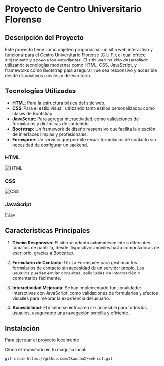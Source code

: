 # Proyecto de Centro Universitario Florense

## Descripción del Proyecto

Este proyecto tiene como objetivo proporcionar un sitio web interactivo y funcional para el Centro Universitario Florense (C.U.F.), el cual ofrece alojamiento y apoyo a los estudiantes. El sitio web ha sido desarrollado utilizando tecnologías modernas como HTML, CSS, JavaScript, y frameworks como Bootstrap para asegurar que sea responsivo y accesible desde dispositivos móviles y de escritorio.

## Tecnologías Utilizadas

- **HTML**: Para la estructura básica del sitio web.
- **CSS**: Para el estilo visual, utilizando tanto estilos personalizados como clases de Bootstrap.
- **JavaScript**: Para agregar interactividad, como validaciones de formularios y dinámicas de contenido.
- **Bootstrap**: Un framework de diseño responsivo que facilita la creación de interfaces limpias y profesionales.
- **Formspree**: Un servicio que permite enviar formularios de contacto sin necesidad de configurar un backend.

### HTML
![HTML](https://upload.wikimedia.org/wikipedia/commons/7/73/HTML5_logo_and_wordmark.svg)

### CSS
![CSS](https://upload.wikimedia.org/wikipedia/commons/6/62/CSS3_logo.svg)

### JavaScript
![Jav

## Características Principales

1. **Diseño Responsivo**: El sitio se adapta automáticamente a diferentes tamaños de pantalla, desde dispositivos móviles hasta computadoras de escritorio, gracias a Bootstrap.
   
2. **Formulario de Contacto**: Utiliza Formspree para gestionar los formularios de contacto sin necesidad de un servidor propio. Los usuarios pueden enviar consultas, solicitudes de información o comentarios fácilmente.

3. **Interactividad Mejorada**: Se han implementado funcionalidades interactivas con JavaScript, como validaciones de formularios y efectos visuales para mejorar la experiencia del usuario.

4. **Accesibilidad**: El diseño se enfoca en ser accesible para todos los usuarios, asegurando una navegación sencilla y eficiente.

## Instalación

Para ejecutar el proyecto localmente

Clona el repositorio en tu máquina local:
```bash
git clone https://github.com/XkaunanX/web-cuf.git
```
